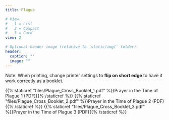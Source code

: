 ```yaml
---
title: Plague

# View.
#   1 = List
#   2 = Compact
#   3 = Card
view: 2

# Optional header image (relative to `static/img/` folder).
header:
  caption: ""
  image: ""
---
```


Note: When printing, change printer settings to **flip on short edge** to have it work correctly as a booklet.

{{% staticref "files/Plague_Cross_Booklet_1.pdf" %}}Prayer in the Time of Plague 1  (PDF){{% /staticref %}}
{{% staticref "files/Plague_Cross_Booklet_2.pdf" %}}Prayer in the Time of Plague 2  (PDF){{% /staticref %}}
{{% staticref "files/Plague_Cross_Booklet_3.pdf" %}}Prayer in the Time of Plague 3  (PDF){{% /staticref %}}
